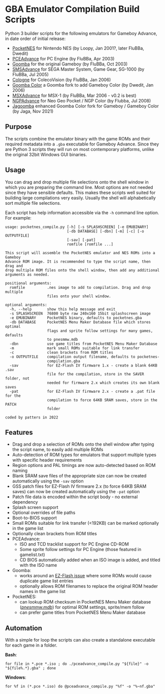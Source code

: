 # GBA Emulator Compilation Build Scripts

Python 3 builder scripts for the following emulators for Gameboy Advance, in date order of initial release:
- [PocketNES](https://github.com/Dwedit/PocketNES/releases) for Nintendo NES (by Loopy, Jan 2001?, later FluBBa, Dwedit)
- [PCEAdvance](https://web.archive.org/web/20150430211123/http://www.ndsretro.com/gbadown.html) for PC Engine (by FluBBa, Apr 2003)
- [Goomba](http://goomba.webpersona.com) for the original Gameboy (by FluBBa, Oct 2003)
- [SMSAdvance](https://web.archive.org/web/20150430211123/http://www.ndsretro.com/gbadown.html) for SEGA Master System, Game Gear, SG-1000 (by FluBBa, Jul 2005)
- [Cologne](https://web.archive.org/web/20150430211123/http://www.ndsretro.com/gbadown.html) for ColecoVision (by FluBBa, Jan 2006)
- [Goomba Color](https://www.dwedit.org/gba/goombacolor.php) a Goomba fork to add Gameboy Color (by Dwedit, Jan 2006)
- [MSXAdvance](https://web.archive.org/web/20150430211123/http://www.ndsretro.com/gbadown.html) for MSX-1 (by FluBBa, Mar 2006 - v0.2 is best)
- [NGPAdvance](https://web.archive.org/web/20150430211123/http://www.ndsretro.com/gbadown.html) for Neo Geo Pocket / NGP Color (by Flubba, Jul 2008)
- [Jagoomba](https://github.com/EvilJagaGenius/jagoombacolor/releases) enhanced Goomba Color fork for Gameboy / Gameboy Color (by Jaga, Nov 2021)

## Purpose
The scripts combine the emulator binary with the game ROMs and their required metadata into a ```.gba``` executable for Gameboy Advance. Since they are Python 3 scripts they will run on most contemporary platforms, unlike the original 32bit Windows GUI binaries.

## Usage
You can drag and drop multiple file selections onto the shell window in which you are preparing the command line. Most options are not needed since they have sensible defaults. This makes these scripts well suited for building large compilations very easily. Usually the shell will alphabetically sort multiple file selections.

Each script has help information accessible via the ```-h``` command line option. For example:
```
usage: pocketnes_compile.py [-h] [-s SPLASHSCREEN] [-e EMUBINARY]
                            [-db DATABASE] [-dbn] [-m] [-c] [-o OUTPUTFILE]
                            [-sav] [-pat]
                            romfile [romfile ...]

This script will assemble the PocketNES emulator and NES ROMs into a Gameboy
Advance ROM image. It is recommended to type the script name, then drag and
drop multiple ROM files onto the shell window, then add any additional
arguments as needed.

positional arguments:
  romfile          .nes image to add to compilation. Drag and drop multiple
                   files onto your shell window.

optional arguments:
  -h, --help       show this help message and exit
  -s SPLASHSCREEN  76800 byte raw 240x160 15bit splashscreen image
  -e EMUBINARY     PocketNES binary, defaults to pocketnes.gba
  -db DATABASE     PocketNES Menu Maker Database file which stores optimal
                   flags and sprite follow settings for many games, defaults
                   to pnesmmw.mdb
  -dbn             use game titles from PocketNES Menu Maker Database
  -m               mark small ROMs suitable for link transfer
  -c               clean brackets from ROM titles
  -o OUTPUTFILE    compilation output filename, defaults to pocketnes-
                   compilation.gba
  -sav             for EZ-Flash IV firmware 1.x - create a blank 64KB .sav
                   file for the compilation, store in the SAVER folder, not
                   needed for firmware 2.x which creates its own blank saves
  -pat             for EZ-Flash IV firmware 2.x - create a .pat file for the
                   compilation to force 64KB SRAM saves, store in the PATCH
                   folder

coded by patters in 2022
```

## Features
- Drag and drop a selection of ROMs onto the shell window after typing the script name, to easily add multiple ROMs
- Auto-detection of ROM types for emulators that support multiple types with specific header requirements
- Region options and PAL timings are now auto-detected based on ROM naming
- Blank SRAM save files of the appropriate size can now be created automatically using the ```-sav``` option
- GSS patch files for EZ-Flash IV firmware 2.x (to force 64KB SRAM saves) can now be created automatically using the ```-pat``` option
- Patch file data is encoded within the script body - no external dependency
- Splash screen support
- Optional overrides of file paths
- Boot-to-BIOS support
- Small ROMs suitable for link transfer (<192KB) can be marked optionally in the game list
- Optionally clean brackets from ROM titles
- PCEAdvance:
  - ISO and TCD tracklist support for PC Engine CD-ROM
  - Some sprite follow settings for PC Engine (those featured in gamelist.txt)
  - CD BIOS automatically added when an ISO image is added, and titled with the ISO name
- Goomba:
  - works around an [EZ-Flash issue](https://www.dwedit.org/dwedit_board/viewtopic.php?id=643) where some ROMs would cause duplicate game list entries
  - optionally allows ROM filenames to replace the original ROM header names in the game list
- PocketNES:
  - can lookup ROM checksum in PocketNES Menu Maker database (*[pnesmmw.mdb](https://web.archive.org/web/20060208115559/http://www.pocketnes.org/tools/pnesmmw12a.zip)*) for optimal ROM settings, sprite/mem follow
  - can prefer game titles from PocketNES Menu Maker database

## Automation
With a simple for loop the scripts can also create a standalone executable for each game in a folder.

**Bash**:

```for file in *.pce *.iso ; do ./pceadvance_compile.py "${file}" -o "${file%.*}.gba" ; done```

**Windows**:

```for %f in (*.pce *.iso) do @pceadvance_compile.py "%f" -o "%~nf.gba"```
